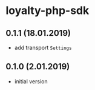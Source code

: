 # loyalty-php-sdk

## 0.1.1 (18.01.2019)
* add transport `Settings`

## 0.1.0 (2.01.2019)
* initial version